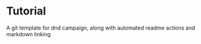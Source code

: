 # Tutorial

A git template for dnd campaign, along with automated readme actions and markdown linking
